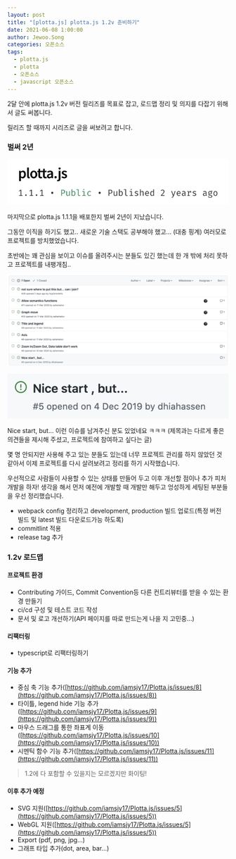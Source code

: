 ```yaml
---
layout: post
title: "[plotta.js] plotta.js 1.2v 준비하기"
date: 2021-06-08 1:00:00
author: Jewoo.Song
categories: 오픈소스
tags:
  - plotta.js
  - plotta
  - 오픈소스
  - javascript 오픈소스
---
```


2달 안에 plotta.js 1.2v 버전 릴리즈를 목표로 잡고, 로드맵 정리 및 의지를 다잡기 위해서 글도 써봅니다.

릴리즈 할 때까지 시리즈로 글을 써보려고 합니다.

### 벌써 2년

![img](/assets/img/plotta/plotta1.png)

마지막으로 plotta.js 1.1.1을 배포한지 벌써 2년이 지났습니다.

그동안 이직을 하기도 했고.. 새로운 기술 스택도 공부해야 했고... (대충 핑계) 여러모로 프로젝트를 방치했었습니다.

초반에는 꽤 관심을 보이고 이슈를 올려주시는 분들도 있긴 했는데 한 개 밖에 처리 못하고 프로젝트를 내팽개침..

![img](/assets/img/plotta/plotta2.png)

![img](/assets/img/plotta/plotta3.png)

Nice start, but... 이런 이슈를 남겨주신 분도 있었네요 ㅋㅋㅋ (제목과는 다르게 좋은 의견들을 제시해 주셨고, 프로젝트에 참여하고 싶다는 글)

몇 명 안되지만 사용해 주고 있는 분들도 있는데 너무 프로젝트 관리를 하지 않았던 것 같아서 이제 프로젝트를 다시 살려보려고 정리를 하기 시작했습니다.

우선적으로 사람들이 사용할 수 있는 상태를 만들어 두고 이후 개선할 점이나 추가 피처 개발을 하자! 생각을 해서 먼저 예전에 개발할 때 개발만 해두고 엉성하게 세팅된 부분들을 우선 정리했습니다.

- webpack config 정리하고 development, production 빌드 업로드(특정 버전 빌드 및 latest 빌드 다운로드가능 하도록)
- commitlint 적용
- release tag 추가

### 1.2v 로드맵

#### 프로젝트 환경

- Contributing 가이드, Commit Convention등 다른 컨트리뷰터를 받을 수 있는 환경 만들기
- ci/cd 구성 및 테스트 코드 작성
- 문서 및 로고 개선하기(API 페이지를 따로 만드는게 나을 지 고민중...)

#### 리팩터링

- typescript로 리팩터링하기

#### 기능 추가

- 중심 축 기능 추가([https://github.com/iamsjy17/Plotta.js/issues/8](https://github.com/iamsjy17/Plotta.js/issues/8))
- 타이틀, legend hide 기능 추가([https://github.com/iamsjy17/Plotta.js/issues/9](https://github.com/iamsjy17/Plotta.js/issues/9))
- 마우스 드래그를 통한 좌표계 이동([https://github.com/iamsjy17/Plotta.js/issues/10](https://github.com/iamsjy17/Plotta.js/issues/10))
- 시멘틱 함수 기능 추가([https://github.com/iamsjy17/Plotta.js/issues/11](https://github.com/iamsjy17/Plotta.js/issues/11))

> 1.2에 다 포함할 수 있을지는 모르겠지만 화이팅!

#### 이후 추가 예정

- SVG 지원([https://github.com/iamsjy17/Plotta.js/issues/5](https://github.com/iamsjy17/Plotta.js/issues/5))
- WebGL 지원([https://github.com/iamsjy17/Plotta.js/issues/5](https://github.com/iamsjy17/Plotta.js/issues/5))
- Export (pdf, png, jpg...)
- 그래프 타입 추가(dot, area, bar...)
